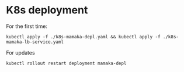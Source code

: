 # K8s deployment

For the first time: 

```kubectl apply -f ./k8s-mamaka-depl.yaml && kubectl apply -f ./k8s-mamaka-lb-service.yaml```

For updates

```kubectl rollout restart deployment mamaka-depl```